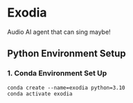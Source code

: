 # Exodia
Audio AI agent that can sing maybe!


## Python Environment Setup

### 1. Conda Environment Set Up
```
conda create --name=exodia python=3.10
conda activate exodia
```